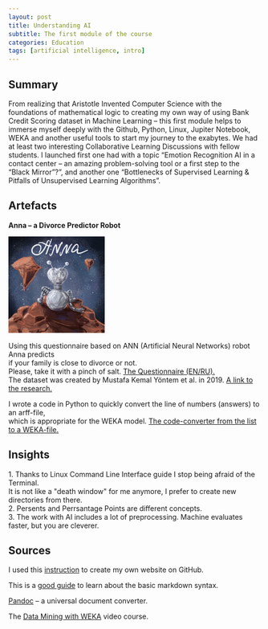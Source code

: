 ```yaml
---
layout: post
title: Understanding AI
subtitle: The first module of the course
categories: Education
tags: [artificial intelligence, intro]
---
```


## Summary

From realizing that Aristotle Invented Computer Science with the foundations of mathematical logic to creating my own way of using Bank Credit Scoring dataset in Machine Learning – this first module helps to immerse myself deeply with the Github, Python, Linux, Jupiter Notebook, WEKA and another useful tools to start my journey to the exabytes. We had at least two interesting Collaborative Learning Discussions with fellow students. I launched first one had with a topic “Emotion Recognition AI in a contact center – an amazing problem-solving tool or a first step to the “Black Mirror”?”, and another one “Bottlenecks of Supervised Learning & Pitfalls of Unsupervised Learning Algorithms”.

## Artefacts

**Anna – a Divorce Predictor Robot**

   ![Anna](/assets/images/banners/Anna.jpg)

<p> Using this questionnaire based on ANN (Artificial Neural Networks) robot Anna predicts<br>
  if your family is close to divorce or not.<br>
Please, take it with a pinch of salt. 
<a href="/Questions%20Sheet%20for%20AI%20Divorce%20evaluate.docx">The Questionnaire (EN/RU).</a><br> 
The dataset was created by Mustafa Kemal Yöntem et al. in 2019.
<a href="https://www.researchgate.net/publication/334170931_DIVORCE_PREDICTION_USING_CORRELATION_BASED_FEATURE_SELECTION_AND_ARTIFICIAL_NEURAL_NETWORKS" target="_blank">A link to the research.</a></p>
I wrote a code in Python to quickly convert the line of numbers (answers) to an arff-file,<br>
which is appropriate for the WEKA model.
<a href="https://github.com/Vasilisalook/vasilisalook.github.io/blob/main/code_convertor_for_WEKA.txt">The code-converter from the list to a WEKA-file.</a><br> 

## Insights

<p>1. Thanks to Linux Command Line Interface guide I stop being afraid of the Terminal.<br>
It is not like a "death window" for me anymore, I prefer to create new directories from there.<br>
2. Persents and Perrsantage Points are different concepts.<br>
3. The work with AI includes a lot of preprocessing. Machine evaluates faster, but you are cleverer.</p>

## Sources

I used this [instruction](https://www.youtube.com/watch?v=TRIys0HLJuU) to create my own website on GitHub.

This is a [good guide](https://www.markdownguide.org/basic-syntax/) to learn about the basic markdown syntax.

[Pandoc](https://pandoc.org/index.html?dm_t=0,0,0,0,0) – a universal document converter.

The [Data Mining with WEKA](https://youtu.be/LcHw2ph6bss) video course.
